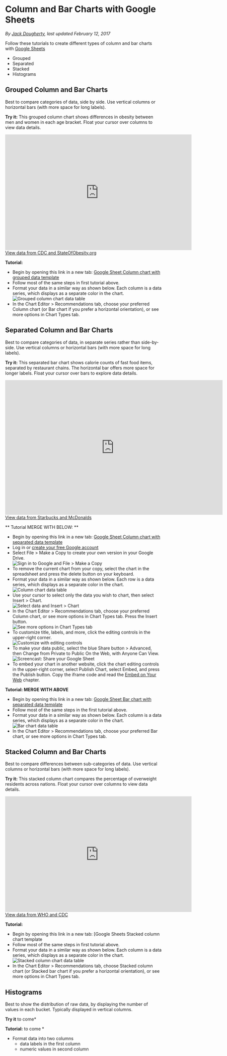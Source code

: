 # Column and Bar Charts with Google Sheets
*By [Jack Dougherty](../../introduction/who.md), last updated February 12, 2017*

Follow these tutorials to create different types of column and bar charts with [Google Sheets](http://sheets.google.com)
- Grouped
- Separated
- Stacked
- Histograms

## Grouped Column and Bar Charts
Best to compare categories of data, side by side. Use vertical columns or horizontal bars (with more space for long labels).

**Try it:** This grouped column chart shows differences in obesity between men and women in each age bracket. Float your cursor over columns to view data details.

<p><iframe width="600" height="371" seamless frameborder="0" scrolling="no" src="https://docs.google.com/spreadsheets/d/1ltA9siijVSDkTE3fzB3UaWHO7dotBIrGH4R9wI_Qyqw/pubchart?oid=787918829&amp;format=interactive"></iframe><a href="https://docs.google.com/spreadsheets/d/1ltA9siijVSDkTE3fzB3UaWHO7dotBIrGH4R9wI_Qyqw/edit#gid=1017658845">View data from CDC and StateOfObesity.org</a></p>

**Tutorial:**
- Begin by opening this link in a new tab: [Google Sheet Column chart with grouped data template](https://docs.google.com/spreadsheets/d/1ltA9siijVSDkTE3fzB3UaWHO7dotBIrGH4R9wI_Qyqw/)
- Follow most of the same steps in first tutorial above.
- Format your data in a similar way as shown below. Each column is a data series, which displays as a separate color in the chart.<br>
![Grouped column chart data table](grouped-column-chart-data.png)
- In the Chart Editor > Recommendations tab, choose your preferred Column chart (or Bar chart if you prefer a horizontal orientation), or see more options in Chart Types tab.

## Separated Column and Bar Charts
Best to compare categories of data, in separate series rather than side-by-side. Use vertical columns or horizontal bars (with more space for long labels).  

**Try it:** This separated bar chart shows calorie counts of fast food items, separated by restaurant chains. The horizontal bar offers more space for longer labels. Float your cursor over bars to explore data details.

<p><iframe width="700" height="432" seamless frameborder="0" scrolling="no" src="https://docs.google.com/spreadsheets/d/1LGUYaVLoRcOiB8KcXb3Rn7LRj0exnUQYOy58LrkGPAk/pubchart?oid=1270431574&amp;format=interactive"></iframe><br><a href="https://docs.google.com/spreadsheets/d/1LGUYaVLoRcOiB8KcXb3Rn7LRj0exnUQYOy58LrkGPAk/edit#gid=956322126">View data from Starbucks and McDonalds</a></p>

** Tutorial MERGE WITH BELOW: **
- Begin by opening this link in a new tab: [Google Sheet Column chart with separated data template](https://docs.google.com/spreadsheets/d/1_bzUNULtAgGesP-J9gke2xEn4jdaqfMb1d24ZuaAkzA/)
- Log in or [create your free Google account](http://sheets.google.com)
- Select File > Make a Copy to create your own version in your Google Drive.<br>
![Sign in to Google and File > Make a Copy](column-make-copy.png)
- To remove the current chart from your copy, select the chart in the spreadsheet and press the delete button on your keyboard.
- Format your data in a similar way as shown below. Each row is a data series, which displays as a separate color in the chart.<br>
![Column chart data table](column-chart-data.png)
- Use your cursor to select only the data you wish to chart, then select Insert > Chart.<br>
![Select data and Insert > Chart](column-insert-chart.png)
- In the Chart Editor > Recommendations tab, choose your preferred Column chart, or see more options in Chart Types tab. Press the Insert button.<br>
![See more options in Chart Types tab](column-chart-types.png)
- To customize title, labels, and more, click the editing controls in the upper-right corner.<br>
![Customize with editing controls](column-edit-chart.png)
- To make your data public, select the blue Share button > Advanced, then Change from Private to Public On the Web, with Anyone Can View.<br>
![Screencast: Share your Google Sheet](column-share.gif)
- To embed your chart in another website, click the chart editing controls in the upper-right corner, select Publish Chart, select Embed, and press the Publish button. Copy the iframe code and read the [Embed on Your Web](http://www.datavizforall.org/embed/) chapter.

**Tutorial: MERGE WITH ABOVE**
- Begin by opening this link in a new tab: [Google Sheet Bar chart with separated data template](https://docs.google.com/spreadsheets/d/1LGUYaVLoRcOiB8KcXb3Rn7LRj0exnUQYOy58LrkGPAk/)
- Follow most of the same steps in the first tutorial above.
- Format your data in a similar way as shown below. Each column is a data series, which displays as a separate color in the chart.<br>
![Bar chart data table](bar-chart-data.png)
- In  the Chart Editor > Recommendations tab, choose your preferred Bar chart, or see more options in Chart Types tab.


## Stacked Column and Bar Charts
Best to compare differences between sub-categories of data. Use vertical columns or horizontal bars (with more space for long labels).

**Try it:** This stacked column chart compares the percentage of overweight residents across nations. Float your cursor over columns to view data details.

<p><iframe width="600" height="371" seamless frameborder="0" scrolling="no" src="https://docs.google.com/spreadsheets/d/1WS11EK33JCmvCRzSDh9UpP6R7Z2sHglF7ve5iJL6eZk/pubchart?oid=307057605&amp;format=interactive"></iframe><a href="https://docs.google.com/spreadsheets/d/1WS11EK33JCmvCRzSDh9UpP6R7Z2sHglF7ve5iJL6eZk/edit#gid=735710691">View data from WHO and CDC</a></p>

**Tutorial:**
- Begin by opening this link in a new tab: [Google Sheets Stacked column chart template[](https://docs.google.com/spreadsheets/d/1WS11EK33JCmvCRzSDh9UpP6R7Z2sHglF7ve5iJL6eZk/)
- Follow most of the same steps in first tutorial above.
- Format your data in a similar way as shown below. Each column is a data series, which displays as a separate color in the chart.<br>
![Stacked column chart data table](stacked-column-data.png)
- In the Chart Editor > Recommendations tab, choose Stacked column chart (or Stacked bar chart if you prefer a horizontal orientation), or see more options in Chart Types tab.

## Histograms
Best to show the distribution of raw data, by displaying the number of values in each bucket. Typically displayed in vertical columns.

**Try it**   to come*

**Tutorial:**  to come *

- Format data into two columns
  - data labels in the first column
  - numeric values in second column
